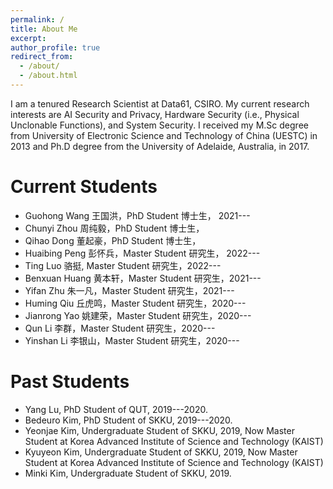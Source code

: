 ```yaml
---
permalink: /
title: About Me
excerpt: 
author_profile: true
redirect_from: 
  - /about/
  - /about.html
---
```


I am a tenured Research Scientist at Data61, CSIRO. My current research interests are AI Security and Privacy, Hardware Security (i.e., Physical Unclonable Functions), and System Security. I received  my  M.Sc  degree  from University of Electronic Science and Technology of China (UESTC) in 2013 and Ph.D degree from the University of Adelaide, Australia, in 2017. 

Current Students
======

* Guohong Wang 王国洪，PhD Student 博士生， 2021---
* Chunyi Zhou 周纯毅，PhD Student 博士生， 
* Qihao Dong 董起豪，PhD Student 博士生， 
* Huaibing Peng 彭怀兵，Master Student 研究生， 2022---
* Ting Luo 骆挺, Master Student 研究生，2022---
* Benxuan Huang 黄本轩，Master Student 研究生，2021---
* Yifan Zhu 朱一凡，Master Student 研究生，2021---
* Huming Qiu 丘虎鸣，Master Student 研究生，2020---
* Jianrong Yao 姚建荣，Master Student 研究生，2020---
* Qun Li 李群，Master Student 研究生，2020---
* Yinshan Li 李银山，Master Student 研究生，2020---

Past Students
======
* Yang Lu, PhD Student of QUT, 2019---2020.
* Bedeuro Kim, PhD Student of SKKU, 2019---2020.
* Yeonjae Kim, Undergraduate Student of SKKU, 2019, Now Master Student at Korea Advanced Institute of Science and Technology (KAIST)
* Kyuyeon Kim, Undergraduate Student of SKKU, 2019, Now Master Student at Korea Advanced Institute of Science and Technology (KAIST)
* Minki Kim, Undergraduate Student of SKKU, 2019.


